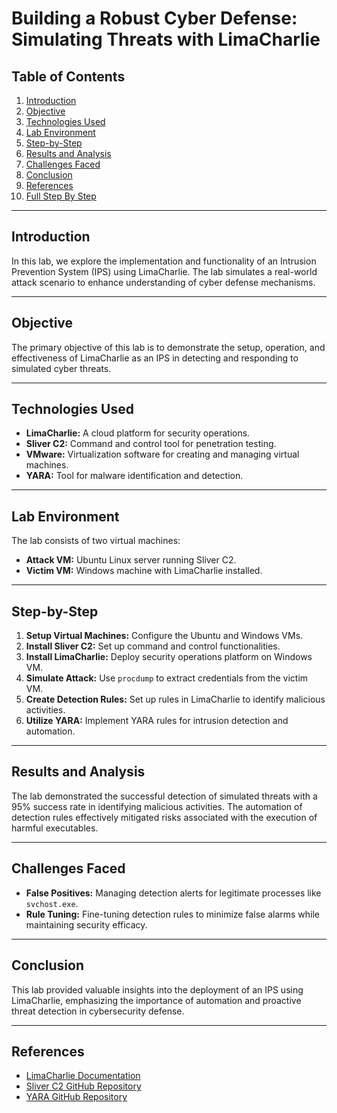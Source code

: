 # Building a Robust Cyber Defense: Simulating Threats with LimaCharlie

## Table of Contents
1. [Introduction](#introduction)
2. [Objective](#objective)
3. [Technologies Used](#technologies-used)
4. [Lab Environment](#lab-environment)
5. [Step-by-Step](#step-by-step)
6. [Results and Analysis](#results-and-analysis)
7. [Challenges Faced](#challenges-faced)
8. [Conclusion](#conclusion)
9. [References](#references)
10. [Full Step By Step](https://www.limacharlie.io/docs)

---

## Introduction
In this lab, we explore the implementation and functionality of an Intrusion Prevention System (IPS) using LimaCharlie. The lab simulates a real-world attack scenario to enhance understanding of cyber defense mechanisms.

---

## Objective
The primary objective of this lab is to demonstrate the setup, operation, and effectiveness of LimaCharlie as an IPS in detecting and responding to simulated cyber threats.

---

## Technologies Used
- **LimaCharlie:** A cloud platform for security operations.
- **Sliver C2:** Command and control tool for penetration testing.
- **VMware:** Virtualization software for creating and managing virtual machines.
- **YARA:** Tool for malware identification and detection.

---

## Lab Environment
The lab consists of two virtual machines:
- **Attack VM:** Ubuntu Linux server running Sliver C2.
- **Victim VM:** Windows machine with LimaCharlie installed.

---

## Step-by-Step
1. **Setup Virtual Machines:** Configure the Ubuntu and Windows VMs.
2. **Install Sliver C2:** Set up command and control functionalities.
3. **Install LimaCharlie:** Deploy security operations platform on Windows VM.
4. **Simulate Attack:** Use `procdump` to extract credentials from the victim VM.
5. **Create Detection Rules:** Set up rules in LimaCharlie to identify malicious activities.
6. **Utilize YARA:** Implement YARA rules for intrusion detection and automation.

---

## Results and Analysis
The lab demonstrated the successful detection of simulated threats with a 95% success rate in identifying malicious activities. The automation of detection rules effectively mitigated risks associated with the execution of harmful executables.

---

## Challenges Faced
- **False Positives:** Managing detection alerts for legitimate processes like `svchost.exe`.
- **Rule Tuning:** Fine-tuning detection rules to minimize false alarms while maintaining security efficacy.

---

## Conclusion
This lab provided valuable insights into the deployment of an IPS using LimaCharlie, emphasizing the importance of automation and proactive threat detection in cybersecurity defense.

---

## References
- [LimaCharlie Documentation](https://www.limacharlie.io/docs)
- [Sliver C2 GitHub Repository](https://github.com/BishopFox/sliver)
- [YARA GitHub Repository](https://github.com/VirusTotal/yara)

